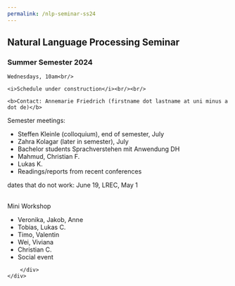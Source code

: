 ```yaml
---
permalink: /nlp-seminar-ss24
---
```


<div class="container">
    <div class="row">
        <div class="col-lg-12 text-center">
    <h2>Natural Language Processing Seminar</h2>
    <h3>Summer Semester 2024</h3>

    Wednesdays, 10am<br/>

    <i>Schedule under construction</i><br/><br/>

    <b>Contact: Annemarie Friedrich (firstname dot lastname at uni minus a dot de)</b>

Semester meetings:
    <ul>
    <li>Steffen Kleinle (colloquium), end of semester, July</li>
    <li>Zahra Kolagar (later in semester), July</li>
    <li>Bachelor students Sprachverstehen mit Anwendung DH</li>
    <li>Mahmud, Christian F.</li>
    <li>Lukas K.</li>
    <li>Readings/reports from recent conferences</li>
    </ul>

dates that do not work: June 19, LREC, May 1<br/><br/>

Mini Workshop
<ul>
<li>Veronika, Jakob, Anne</li>
<li>Tobias, Lukas C.</li>
<li>Timo, Valentin</li>
<li>Wei, Viviana</li>
<li>Christian C.</li>
<li>Social event</li>
</ul>


        </div>
    </div>
</div>
